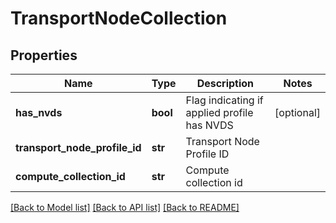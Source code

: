# TransportNodeCollection

## Properties
Name | Type | Description | Notes
------------ | ------------- | ------------- | -------------
**has_nvds** | **bool** | Flag indicating if applied profile has NVDS | [optional] 
**transport_node_profile_id** | **str** | Transport Node Profile ID | 
**compute_collection_id** | **str** | Compute collection id | 

[[Back to Model list]](../README.md#documentation-for-models) [[Back to API list]](../README.md#documentation-for-api-endpoints) [[Back to README]](../README.md)

